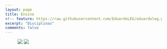 ```yaml
---
layout: page
title: Ensino
<!-- feature: https://raw.githubusercontent.com/EduardoLEG/eduardoleg.github.io/master/assets/img/quadro.png -->
excerpt: "Disciplinas"
comments: false
---
```


<figure class="half">
	<a href="https://eduardoleg.github.io/disciplina/"><img src="https://raw.githubusercontent.com/EduardoLEG/eduardoleg.github.io/master/assets/img/disciplina1.png"></a>
	<a href="https://eduardoleg.github.io/orientacao/"><img src="https://raw.githubusercontent.com/EduardoLEG/eduardoleg.github.io/master/assets/img/orientacao2.png"></a>
</figure>
